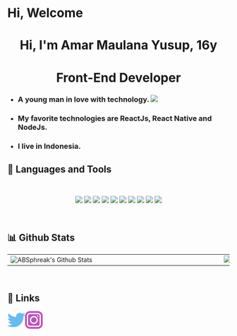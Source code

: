 <h1> Hi, Welcome</h1>
<h1 align="center">Hi, I'm Amar Maulana Yusup, 16y</h1>
<h1 align="center">Front-End Developer </h1> 


- <h3>A young man in love with technology. <img src="https://emojis.slackmojis.com/emojis/images/1614195067/14740/pc_computer.gif?1614195067" width="40" /></h3> 

- <h3>My favorite technologies are ReactJs, React Native and NodeJs.</h3> 
  
- <h3>I live in Indonesia.</h3>

## 🔧 Languages and Tools
<br>

<p align="center" margin="100px"> 
<code><img height="100" src="https://media.giphy.com/media/XAxylRMCdpbEWUAvr8/giphy.gif"></code>
<code><img height="100" src="https://media.giphy.com/media/fsEaZldNC8A1PJ3mwp/giphy.gif"></code>
<code><img height="100" src="https://media.giphy.com/media/ln7z2eWriiQAllfVcn/giphy.gif"></code>
<code><img height="100" src="https://media.giphy.com/media/kdFc8fubgS31b8DsVu/giphy.gif"></code>
<code><img height="100" src="https://media.giphy.com/media/eNAsjO55tPbgaor7ma/giphy.gif"></code>
<code><img height="100" src="https://media.giphy.com/media/LMt9638dO8dftAjtco/giphy.gif"></code>
<code><img height="100" src="https://media.giphy.com/media/kH1DBkPNyZPOk0BxrM/giphy.gif"></code>
<code><img height="100" src="https://media.giphy.com/media/Ri2TUcKlaOcaDBxFpY/giphy.gif"></code>
<code><img height="100" src="https://media.giphy.com/media/KzJkzjggfGN5Py6nkT/giphy.gif"></code>
<code><img height="100" src="https://media.giphy.com/media/IdyAQJVN2kVPNUrojM/giphy.gif"></code>
</p>

<br>

## 📊 Github Stats
<a href='https://github.com/Nikolas-as/github-stats-transparent'>

  <table>
    <tr>
      <td>
      <img align="left" width="470px" src="https://github-readme-stats.vercel.app/api?username=Nikaum-js&include_all_commits=true&count_private=true&show_icons=true&line_height=20&title_color=7A7ADB&icon_color=2234AE&text_color=D3D3D3&bg_color=0,000000,130F40" alt="ABSphreak's Github Stats">
      </td>
        <td><img width="470px" align="rigth" src="https://github-readme-stats.vercel.app/api/top-langs/?username=Nikaum-js&layout=compact&langs_count20=true&count_private=true&show_icons=true&line_height=20&title_color=7A7ADB&icon_color=2234AE&text_color=D3D3D3&bg_color=0,000000,130F40"/></td> 
    </tr>   
</table>
</a> 
  
<br>

## 🔗 Links

<a href="https://www.twitter.com/amarmyusup/">
  <img align="left" alt="Twitter" width="40px" src="https://github.com/amarmyusup/amarmyusup/blob/8c6a94caa51e2dc2bbe6405bdaf19aa3a85626bb/assets/twitter.svg" />
</a>
<a href="https://instagram.com/amar.m.yusup">
  <img align="left" alt="Instagram" width="40px" src="https://github.com/amarmyusup/amarmyusup/blob/cda08714e6c23f98a0b46bdb7dc5c3b14982b6fb/assets/instagram.svg" />
</a>
  
<!--  <a href="https://www.youtube.com/watch?v=BBJa32lCaaY">
  <img align="left" alt="Abhishek Naidu | Twitter" width="40px" src="https://raw.githubusercontent.com/peterthehan/peterthehan/master/assets/youtube.svg" />
</a> -->

<!--
<br>
<br>
<br>
<br>
  
# Bye Bye <img src="https://emojis.slackmojis.com/emojis/images/1616110799/22173/bye.gif?1616110799" width="50" /> 
<br>
<br>
  
<img src="https://emojis.slackmojis.com/emojis/images/1598266360/10254/pepe_naruto.gif?1598266360" width="100" />
</p>
-->

